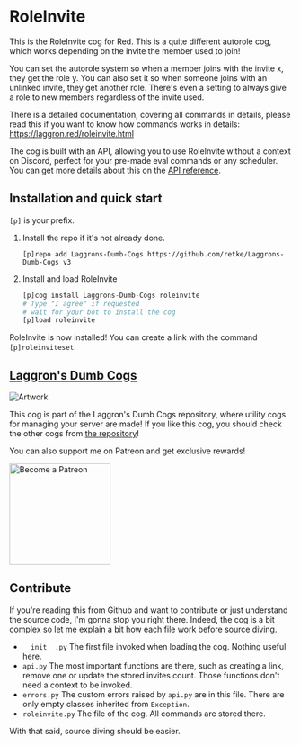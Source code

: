 # RoleInvite

This is the RoleInvite cog for Red. This is a quite different autorole cog, which works depending on the invite the member used to join!

You can set the autorole system so when a member joins with the invite x, they get the role y. You can also set it so when someone joins with an unlinked invite, they get another role. There's even a setting to always give a role to new members regardless of the invite used.

There is a detailed documentation, covering all commands in details, please read this if you want to know how commands works in details: https://laggron.red/roleinvite.html

The cog is built with an API, allowing you to use RoleInvite without a context on Discord, perfect for your pre-made eval commands or any scheduler. You can get more details about this on the [API reference](https://laggron.red/roleinvite-api.html).

## Installation and quick start

`[p]` is your prefix.

1.  Install the repo if it's not already done.
    ```
    [p]repo add Laggrons-Dumb-Cogs https://github.com/retke/Laggrons-Dumb-Cogs v3
    ```

2.  Install and load RoleInvite
    ```py
    [p]cog install Laggrons-Dumb-Cogs roleinvite
    # Type "I agree" if requested
    # wait for your bot to install the cog
    [p]load roleinvite
    ```

RoleInvite is now installed! You can create a link with the command `[p]roleinviteset`.

## [Laggron's Dumb Cogs](https://github.com/retke/Laggrons-Dumb-Cogs)

![Artwork](https://github.com/retke/Laggrons-Dumb-Cogs/blob/master/.github/RESSOURCES/BANNERS/Base_banner.png)

This cog is part of the Laggron's Dumb Cogs repository, where utility cogs for managing your server are made!
If you like this cog, you should check the other cogs from [the repository](https://github.com/retke/Laggrons-Dumb-Cogs)!

You can also support me on Patreon and get exclusive rewards!

<img src="https://c5.patreon.com/external/logo/become_a_patron_button@2x.png" alt="Become a Patreon" width="180"/>

<!-- Replace link by cogs.red link -->

## Contribute

If you're reading this from Github and want to contribute or just understand the source code, I'm gonna stop you right there. Indeed, the cog is a bit complex so let me explain a bit how each file work before source diving.

- `__init__.py` The first file invoked when loading the cog. Nothing useful here.
- `api.py` The most important functions are there, such as creating a link, remove one or update the stored invites count. Those functions don't need a context to be invoked.
- `errors.py` The custom errors raised by `api.py` are in this file. There are only empty classes inherited from `Exception`.
- `roleinvite.py` The file of the cog. All commands are stored there.

With that said, source diving should be easier.

